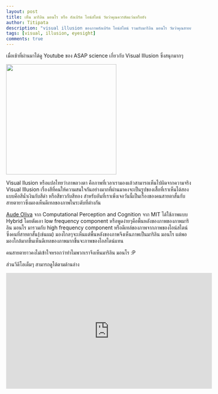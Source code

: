 ```yaml
---
layout: post
title: เห็น มาริลิน มอนโร หรือ อัลเบิร์ต ไอน์สไตน์ วัดว่าคุณควรตัดแว่นหรือยัง
author: Titipata
description: "visual illusion ของภาพอัลเบิร์ต ไอน์สไตน์ รวมกับมาริลิน มอนโร วัดว่าคุณสายตาดีแค่ไหน"
tags: [visual, illusion, eyesight]
comments: true
---
```


เมื่อเช้าที่ผ่านมาได้ดู Youtube ของ ASAP science เกี่ยวกับ Visual Illusion ซึ่งสนุกมากๆ

<img width="300" src="https://twistedsifter.files.wordpress.com/2015/04/albert-einstein-marilyn-monroe-hybrid-image.jpg">

Visual Ilusion หรือแปลไทยว่าภาพลวงตา คือภาพที่เวลาเรามองแล้วสามารถเห็นไปผิดจากความจริง
Visual Illusion เรื่องสีที่คนให้ความสนใจกันอย่างมากที่ผ่านมาคงจะเป็นรูปของเสื้อที่เราเห็นได้สองแบบคือสีน้ำเงินกับสีดำ หรือสีขาวกับสีทอง สำหรับอันที่เราเพิ่งเจอวันนี้เป็นเรื่องของคนสายตาสั้นกับสายตายาวซึ่งมองเห็นดีเทลของภาพในระดับที่ต่างกัน

[Aude Oliva](http://cvcl.mit.edu/Aude.htm) จาก Computational Perception and Cognition จาก MIT ได้ใช้ภาพแบบ Hybrid โดยตัดเอา low frequency component หรือพูดง่ายๆคือพื้นหลังของภาพของภาพมาริลิน มอนโร มารวมกับ high frequency component  หรือดีเทล์ของภาพจากภาพของไอน์สไตน์  ซึ่งคนที่สายตาสั้น(เช่นผม) มองไกลๆจะเห็นแต่พื้นหลังของภาพจึงเห็นภาพเป็นมาริลิน มอนโร แต่พอมองใกล้มากขึ้นเห็นดีเทลของภาพมากขึ้นจะภาพของไอสไตน์แทน

คนสายตายาวคงไม่เข้าใจหรอกว่าทำไมพวกเราจึงเห็นมาริลิน มอนโร :P

ส่วนวีดีโอเต็มๆ สามารถดูได้ตามด้านล่าง

<iframe width="560" height="315" src="https://www.youtube.com/embed/tB5-JahAXfc" frameborder="0" allowfullscreen></iframe>

